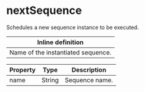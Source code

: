 ---
---
# nextSequence

Schedules a new sequence instance to be executed.

| Inline definition |
| -------- |
| Name of the instantiated sequence. |


| Property | Type | Description |
| ------- | ------- | -------- |
| name | String | Sequence name. |

